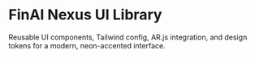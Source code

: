 # FinAI Nexus UI Library

Reusable UI components, Tailwind config, AR.js integration, and design tokens for a modern, neon-accented interface.
